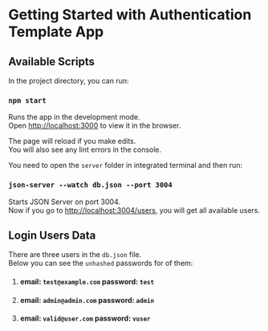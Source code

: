 # Getting Started with Authentication Template App

## Available Scripts

In the project directory, you can run:

### `npm start`

Runs the app in the development mode.\
Open [http://localhost:3000](http://localhost:3000) to view it in the browser.

The page will reload if you make edits.\
You will also see any lint errors in the console.

You need to open the `server` folder in integrated terminal and then run:

### `json-server --watch db.json --port 3004`

Starts JSON Server on port 3004.\
Now if you go to [http://localhost:3004/users](http://localhost:3004/users), you will get all available users.

## Login Users Data

There are three users in the `db.json` file.\
Below you can see the `unhashed` passwords for of them:

1. #### email: `test@example.com` password: `test`

2. #### email: `admin@admin.com` password: `admin`

3. #### email: `valid@user.com` password: `vuser`
